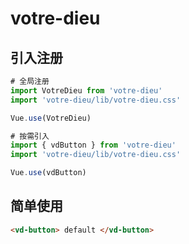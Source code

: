 # votre-dieu

## 引入注册
```js
# 全局注册
import VotreDieu from 'votre-dieu'
import 'votre-dieu/lib/votre-dieu.css'

Vue.use(VotreDieu)

# 按需引入
import { vdButton } from 'votre-dieu'
import 'votre-dieu/lib/votre-dieu.css'

Vue.use(vdButton)
```
## 简单使用
```html
<vd-button> default </vd-button>
```